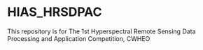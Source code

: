 # HIAS_HRSDPAC
This repository is for The 1st Hyperspectral Remote Sensing Data Processing and Application Competition, CWHEO
